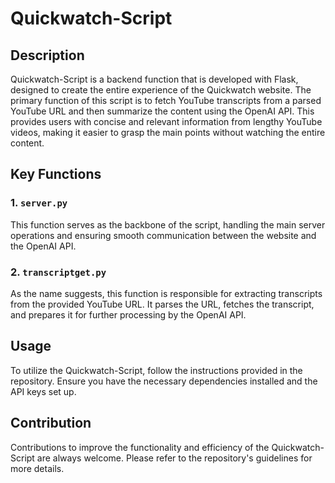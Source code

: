 # Quickwatch-Script

## Description
Quickwatch-Script is a backend function that is developed with Flask, designed to create the entire experience of the Quickwatch website. The primary function of this script is to fetch YouTube transcripts from a parsed YouTube URL and then summarize the content using the OpenAI API. This provides users with concise and relevant information from lengthy YouTube videos, making it easier to grasp the main points without watching the entire content.

## Key Functions

### 1. `server.py`
This function serves as the backbone of the script, handling the main server operations and ensuring smooth communication between the website and the OpenAI API.

### 2. `transcriptget.py`
As the name suggests, this function is responsible for extracting transcripts from the provided YouTube URL. It parses the URL, fetches the transcript, and prepares it for further processing by the OpenAI API.

## Usage
To utilize the Quickwatch-Script, follow the instructions provided in the repository. Ensure you have the necessary dependencies installed and the API keys set up.

## Contribution
Contributions to improve the functionality and efficiency of the Quickwatch-Script are always welcome. Please refer to the repository's guidelines for more details.
